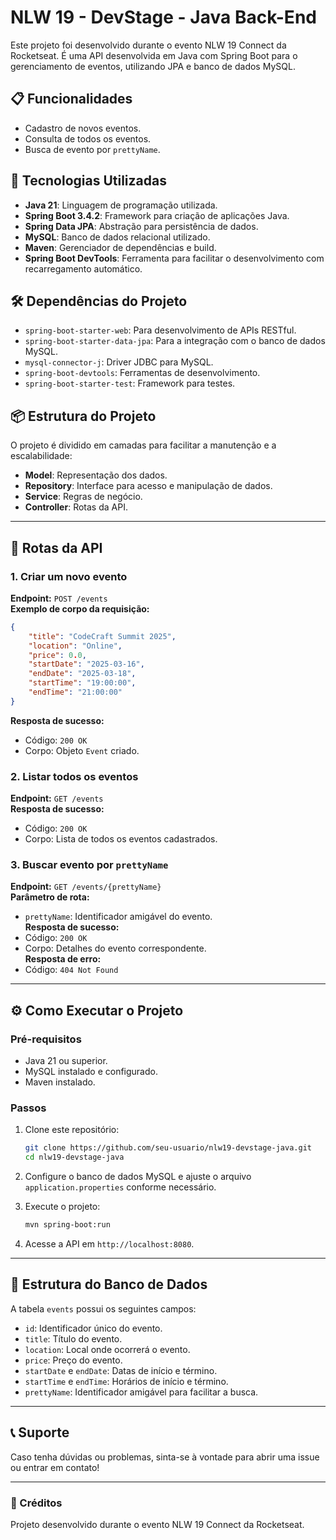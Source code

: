 # NLW 19 - DevStage - Java Back-End

Este projeto foi desenvolvido durante o evento NLW 19 Connect da Rocketseat. É uma API desenvolvida em Java com Spring Boot para o gerenciamento de eventos, utilizando JPA e banco de dados MySQL.

## 📋 Funcionalidades
- Cadastro de novos eventos.
- Consulta de todos os eventos.
- Busca de evento por `prettyName`.

## 🚀 Tecnologias Utilizadas
- **Java 21**: Linguagem de programação utilizada.
- **Spring Boot 3.4.2**: Framework para criação de aplicações Java.
- **Spring Data JPA**: Abstração para persistência de dados.
- **MySQL**: Banco de dados relacional utilizado.
- **Maven**: Gerenciador de dependências e build.
- **Spring Boot DevTools**: Ferramenta para facilitar o desenvolvimento com recarregamento automático.

## 🛠️ Dependências do Projeto
- `spring-boot-starter-web`: Para desenvolvimento de APIs RESTful.
- `spring-boot-starter-data-jpa`: Para a integração com o banco de dados MySQL.
- `mysql-connector-j`: Driver JDBC para MySQL.
- `spring-boot-devtools`: Ferramentas de desenvolvimento.
- `spring-boot-starter-test`: Framework para testes.

## 📦 Estrutura do Projeto
O projeto é dividido em camadas para facilitar a manutenção e a escalabilidade:

- **Model**: Representação dos dados.
- **Repository**: Interface para acesso e manipulação de dados.
- **Service**: Regras de negócio.
- **Controller**: Rotas da API.

---

## 🔄 Rotas da API

### 1. Criar um novo evento
**Endpoint:** `POST /events`  
**Exemplo de corpo da requisição:**  
```json
{
    "title": "CodeCraft Summit 2025",
    "location": "Online",
    "price": 0.0,
    "startDate": "2025-03-16",
    "endDate": "2025-03-18",
    "startTime": "19:00:00",
    "endTime": "21:00:00"
}
```
**Resposta de sucesso:**  
- Código: `200 OK`
- Corpo: Objeto `Event` criado.

### 2. Listar todos os eventos
**Endpoint:** `GET /events`  
**Resposta de sucesso:**  
- Código: `200 OK`
- Corpo: Lista de todos os eventos cadastrados.

### 3. Buscar evento por `prettyName`
**Endpoint:** `GET /events/{prettyName}`  
**Parâmetro de rota:**  
- `prettyName`: Identificador amigável do evento.  
**Resposta de sucesso:**  
- Código: `200 OK`
- Corpo: Detalhes do evento correspondente.  
**Resposta de erro:**  
- Código: `404 Not Found`

---

## ⚙️ Como Executar o Projeto

### Pré-requisitos
- Java 21 ou superior.
- MySQL instalado e configurado.
- Maven instalado.

### Passos
1. Clone este repositório:
   ```bash
   git clone https://github.com/seu-usuario/nlw19-devstage-java.git
   cd nlw19-devstage-java
   ```

2. Configure o banco de dados MySQL e ajuste o arquivo `application.properties` conforme necessário.

3. Execute o projeto:
   ```bash
   mvn spring-boot:run
   ```

4. Acesse a API em `http://localhost:8080`.

---

## 🔧 Estrutura do Banco de Dados

A tabela `events` possui os seguintes campos:
- `id`: Identificador único do evento.
- `title`: Título do evento.
- `location`: Local onde ocorrerá o evento.
- `price`: Preço do evento.
- `startDate` e `endDate`: Datas de início e término.
- `startTime` e `endTime`: Horários de início e término.
- `prettyName`: Identificador amigável para facilitar a busca.

---

## 📞 Suporte
Caso tenha dúvidas ou problemas, sinta-se à vontade para abrir uma issue ou entrar em contato!

---

### 🌟 Créditos
Projeto desenvolvido durante o evento NLW 19 Connect da Rocketseat.


